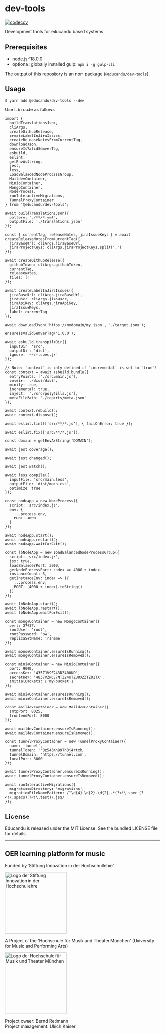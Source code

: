 # dev-tools

[![codecov](https://codecov.io/gh/educandu/dev-tools/branch/main/graph/badge.svg)](https://codecov.io/gh/educandu/dev-tools)

Development tools for educandu based systems

## Prerequisites

* node.js ^18.0.0
* optional: globally installed gulp: `npm i -g gulp-cli`

The output of this repository is an npm package (`@educandu/dev-tools`).

## Usage

~~~
$ yarn add @educandu/dev-tools --dev
~~~

Use it in code as follows:

~~~
import {
  buildTranslationsJson,
  cliArgs,
  createGithubRelease,
  createLabelInJiraIssues,
  createReleaseNotesFromCurrentTag,
  downloadJson,
  ensureIsValidSemverTag,
  esbuild,
  eslint,
  getEnvAsString,
  jest,
  less,
  LoadBalancedNodeProcessGroup,
  MaildevContainer,
  MinioContainer,
  MongoContainer,
  NodeProcess,
  runInteractiveMigrations,
  TunnelProxyContainer
} from '@educandu/dev-tools';

await buildTranslationsJson({
  pattern: './**/*.yml',
  outputFile: './translations.json'
});

const { currentTag, releaseNotes, jiraIssueKeys } = await createReleaseNotesFromCurrentTag({
  jiraBaseUrl: cliArgs.jiraBaseUrl,
  jiraProjectKeys: cliArgs.jiraProjectKeys.split(',')
});

await createGithubRelease({
  githubToken: cliArgs.githubToken,
  currentTag,
  releaseNotes,
  files: []
});

await createLabelInJiraIssues({
  jiraBaseUrl: cliArgs.jiraBaseUrl,
  jiraUser: cliArgs.jiraUser,
  jiraApiKey: cliArgs.jiraApiKey,
  jiraIssueKeys,
  label: currentTag
});

await downloadJson('https://mydomain/my.json', './target.json');

ensureIsValidSemverTag('1.0.0');

await esbuild.transpileDir({
  inputDir: 'src',
  outputDir: 'dist',
  ignore: '**/*.spec.js'
});

// Note: `context` is only defined if `incremental` is set to `true`!
const context = await esbuild.bundle({
  entryPoints: ['./src/main.js'],
  outdir: './dist/dist',
  minify: true,
  incremental: true,
  inject: ['./src/polyfills.js'],
  metaFilePath: './reports/meta.json'
});

await context.rebuild();
await context.dispose();

await eslint.lint(['src/**/*.js'], { failOnError: true });

await eslint.fix(['src/**/*.js']);

const domain = getEnvAsString('DOMAIN');

await jest.coverage();

await jest.changed();

await jest.watch();

await less.compile({
  inputFile: 'src/main.less',
  outputFile: 'dist/main.css',
  optimize: true
});

const nodeApp = new NodeProcess({
  script: 'src/index.js',
  env: {
    ...process.env,
    PORT: 3000
  }
});

await nodeApp.start();
await nodeApp.restart();
await nodeApp.waitForExit();

const lbNodeApp = new LoadBalancedNodeProcessGroup({
  script: 'src/index.js',
  jsx: true,
  loadBalancerPort: 3000,
  getNodeProcessPort: index => 4000 + index,
  instanceCount: 3,
  getInstanceEnv: index => ({
    ...process.env,
    PORT: (4000 + index).toString()
  })
});

await lbNodeApp.start();
await lbNodeApp.restart();
await lbNodeApp.waitForExit();

const mongoContainer = new MongoContainer({
  port: 27017,
  rootUser: 'root',
  rootPassword: 'pw',
  replicaSetName: 'rsname'
});

await mongoContainer.ensureIsRunning();
await mongoContainer.ensureIsRemoved();

const minioContainer = new MinioContainer({
  port: 9000,
  accessKey: '435ZJV9F243DZ400KD',
  secretKey: '4837VZNC27NTZ24KTZU0X2ZTZ01TX',
  initialBuckets: ['my-bucket']
});

await minioContainer.ensureIsRunning();
await minioContainer.ensureIsRemoved();

const maildevContainer = new MaildevContainer({
  smtpPort: 8025,
  frontendPort: 8000
});

await maildevContainer.ensureIsRunning();
await maildevContainer.ensureIsRemoved();

const tunnelProxyContainer = new TunnelProxyContainer({
  name: 'tunnel',
  tunnelToken: ''0z543mh897h3j4rtxh,
  tunnelDomain: 'https://tunnel.com',
  localPort: 3000
});

await tunnelProxyContainer.ensureIsRunning();
await tunnelProxyContainer.ensureIsRemoved();

await runInteractiveMigrations({
  migrationsDirectory: 'migrations',
  migrationFileNamePattern: /^\d{4}-\d{2}-\d{2}-.*(?<!\.spec)(?<!\.specs)(?<!\.test)\.js$/
});

~~~

## License

Educandu is released under the MIT License. See the bundled LICENSE file for details.

---

## OER learning platform for music

Funded by 'Stiftung Innovation in der Hochschullehre'

<img src="https://stiftung-hochschullehre.de/wp-content/uploads/2020/07/logo_stiftung_hochschullehre_screenshot.jpg)" alt="Logo der Stiftung Innovation in der Hochschullehre" width="200"/>

A Project of the 'Hochschule für Musik und Theater München' (University for Music and Performing Arts)

<img src="https://upload.wikimedia.org/wikipedia/commons/d/d8/Logo_Hochschule_f%C3%BCr_Musik_und_Theater_M%C3%BCnchen_.png" alt="Logo der Hochschule für Musik und Theater München" width="200"/>

Project owner: Bernd Redmann\
Project management: Ulrich Kaiser
